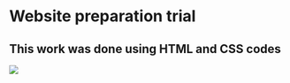 <h1> Website preparation trial</h1>

<h2> This work was done using HTML and CSS codes</h2>

![](ekran.gif)

